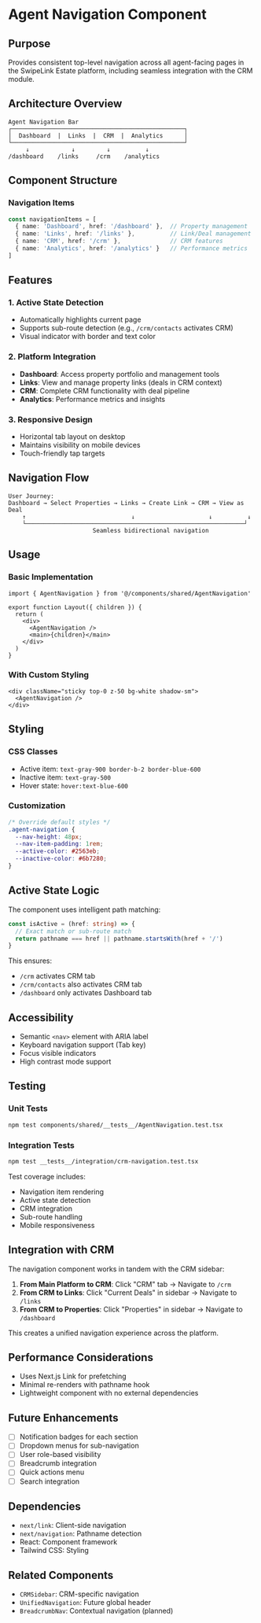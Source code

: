 # Agent Navigation Component

## Purpose
Provides consistent top-level navigation across all agent-facing pages in the SwipeLink Estate platform, including seamless integration with the CRM module.

## Architecture Overview

```
Agent Navigation Bar
┌─────────────────────────────────────────────────┐
│  Dashboard  |  Links  |  CRM  |  Analytics      │
└─────────────────────────────────────────────────┘
     ↓            ↓         ↓          ↓
/dashboard    /links     /crm    /analytics
```

## Component Structure

### Navigation Items
```typescript
const navigationItems = [
  { name: 'Dashboard', href: '/dashboard' },  // Property management
  { name: 'Links', href: '/links' },          // Link/Deal management
  { name: 'CRM', href: '/crm' },              // CRM features
  { name: 'Analytics', href: '/analytics' }   // Performance metrics
]
```

## Features

### 1. Active State Detection
- Automatically highlights current page
- Supports sub-route detection (e.g., `/crm/contacts` activates CRM)
- Visual indicator with border and text color

### 2. Platform Integration
- **Dashboard**: Access property portfolio and management tools
- **Links**: View and manage property links (deals in CRM context)
- **CRM**: Complete CRM functionality with deal pipeline
- **Analytics**: Performance metrics and insights

### 3. Responsive Design
- Horizontal tab layout on desktop
- Maintains visibility on mobile devices
- Touch-friendly tap targets

## Navigation Flow

```
User Journey:
Dashboard → Select Properties → Links → Create Link → CRM → View as Deal
    ↑                              ↓                     ↓          ↓
    └──────────────────────────────────────────────────────────────┘
                        Seamless bidirectional navigation
```

## Usage

### Basic Implementation
```tsx
import { AgentNavigation } from '@/components/shared/AgentNavigation'

export function Layout({ children }) {
  return (
    <div>
      <AgentNavigation />
      <main>{children}</main>
    </div>
  )
}
```

### With Custom Styling
```tsx
<div className="sticky top-0 z-50 bg-white shadow-sm">
  <AgentNavigation />
</div>
```

## Styling

### CSS Classes
- Active item: `text-gray-900 border-b-2 border-blue-600`
- Inactive item: `text-gray-500`
- Hover state: `hover:text-blue-600`

### Customization
```css
/* Override default styles */
.agent-navigation {
  --nav-height: 48px;
  --nav-item-padding: 1rem;
  --active-color: #2563eb;
  --inactive-color: #6b7280;
}
```

## Active State Logic

The component uses intelligent path matching:
```typescript
const isActive = (href: string) => {
  // Exact match or sub-route match
  return pathname === href || pathname.startsWith(href + '/')
}
```

This ensures:
- `/crm` activates CRM tab
- `/crm/contacts` also activates CRM tab
- `/dashboard` only activates Dashboard tab

## Accessibility

- Semantic `<nav>` element with ARIA label
- Keyboard navigation support (Tab key)
- Focus visible indicators
- High contrast mode support

## Testing

### Unit Tests
```bash
npm test components/shared/__tests__/AgentNavigation.test.tsx
```

### Integration Tests
```bash
npm test __tests__/integration/crm-navigation.test.tsx
```

Test coverage includes:
- Navigation item rendering
- Active state detection
- CRM integration
- Sub-route handling
- Mobile responsiveness

## Integration with CRM

The navigation component works in tandem with the CRM sidebar:

1. **From Main Platform to CRM**: Click "CRM" tab → Navigate to `/crm`
2. **From CRM to Links**: Click "Current Deals" in sidebar → Navigate to `/links`
3. **From CRM to Properties**: Click "Properties" in sidebar → Navigate to `/dashboard`

This creates a unified navigation experience across the platform.

## Performance Considerations

- Uses Next.js Link for prefetching
- Minimal re-renders with pathname hook
- Lightweight component with no external dependencies

## Future Enhancements

- [ ] Notification badges for each section
- [ ] Dropdown menus for sub-navigation
- [ ] User role-based visibility
- [ ] Breadcrumb integration
- [ ] Quick actions menu
- [ ] Search integration

## Dependencies

- `next/link`: Client-side navigation
- `next/navigation`: Pathname detection
- React: Component framework
- Tailwind CSS: Styling

## Related Components

- `CRMSidebar`: CRM-specific navigation
- `UnifiedNavigation`: Future global header
- `BreadcrumbNav`: Contextual navigation (planned)